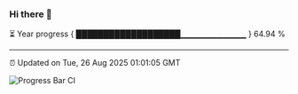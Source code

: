 ### Hi there 👋

⏳ Year progress { ███████████████████▁▁▁▁▁▁▁▁▁▁▁ } 64.94 %

---

⏰ Updated on Tue, 26 Aug 2025 01:01:05 GMT

![Progress Bar CI](https://github.com/code-lakshay/GitHub-Actions-Demo/workflows/Progress%20Bar%20CI/badge.svg)
